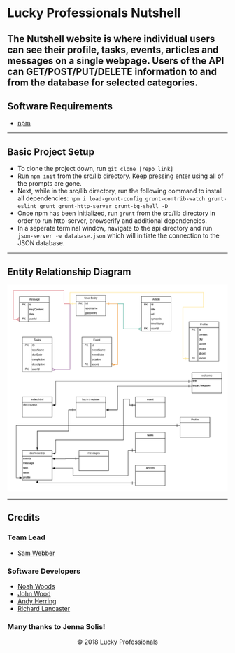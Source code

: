# Lucky Professionals Nutshell

The Nutshell website is where individual users can see their profile, tasks, events, articles and messages on a single webpage. Users of the API can GET/POST/PUT/DELETE information to and from the database for selected categories.
-----

## Software Requirements
- [npm](https://www.npmjs.com/)

-----

## Basic Project Setup
- To clone the project down, run  ```git clone [repo link]```
- Run ```npm init``` from the src/lib directory. Keep pressing enter using all of the prompts are gone.
- Next, while in the src/lib directory, run the following command to install all dependencies: ```npm i load-grunt-config grunt-contrib-watch grunt-eslint grunt grunt-http-server grunt-bg-shell -D```
- Once npm has been initialized, run ```grunt``` from the src/lib directory in order to run http-server, browserify and additional dependencies.
- In a seperate terminal window, navigate to the api directory and run ```json-server -w database.json``` which will initiate the connection to the JSON database.
-----

## Entity Relationship Diagram
![LUCKY PROFESSIONALS ERD](ERD\nutshellERD.png "Lucky Professionals ERD")

-----

## Credits
### Team Lead
- [Sam Webber](https://github.com/buffard)

### Software Developers
- [Noah Woods](https://github.com/noahwoods)
- [John Wood](https://github.com/johnnathanwood)
- [Andy Herring](https://github.com/Andrew-Herring)
- [Richard Lancaster](https://github.com/rjlancaster)

### Many thanks to Jenna Solis!

<p align="center">&copy; 2018 Lucky Professionals</p>